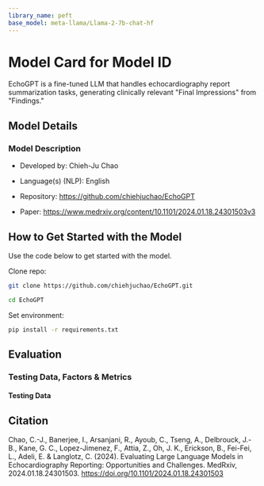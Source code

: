 ```yaml
---
library_name: peft
base_model: meta-llama/Llama-2-7b-chat-hf
---
```


# Model Card for Model ID

EchoGPT is a fine-tuned LLM that handles echocardiography report summarization tasks, generating clinically relevant "Final Impressions" from "Findings."

## Model Details

### Model Description

- Developed by: Chieh-Ju Chao
- Language(s) (NLP): English

- Repository: https://github.com/chiehjuchao/EchoGPT
- Paper: https://www.medrxiv.org/content/10.1101/2024.01.18.24301503v3

## How to Get Started with the Model

Use the code below to get started with the model.

Clone repo:  

```bash
git clone https://github.com/chiehjuchao/EchoGPT.git

cd EchoGPT
```
Set environment:
```bash
pip install -r requirements.txt
```

## Evaluation

<!-- This section describes the evaluation protocols and provides the results. -->

### Testing Data, Factors & Metrics

#### Testing Data

<!-- This should link to a Data Card if possible. -->

## Citation

Chao, C.-J., Banerjee, I., Arsanjani, R., Ayoub, C., Tseng, A., Delbrouck, J.-B., Kane, G. C., Lopez-Jimenez, F., Attia, Z., Oh, J. K., Erickson, B., Fei-Fei, L., Adeli, E. & Langlotz, C. (2024). Evaluating Large Language Models in Echocardiography Reporting: Opportunities and Challenges. MedRxiv, 2024.01.18.24301503. https://doi.org/10.1101/2024.01.18.24301503


